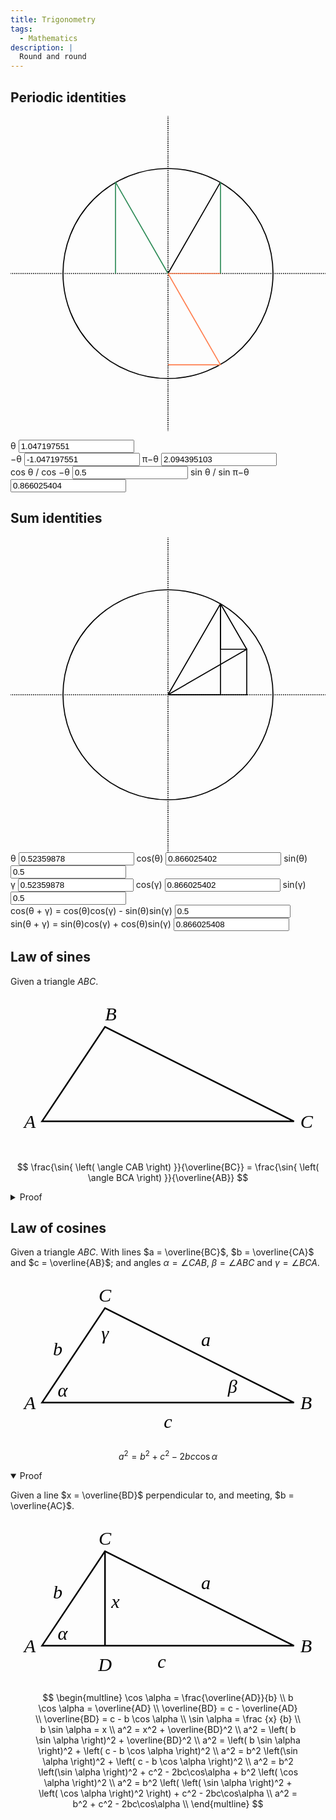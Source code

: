 ```yaml
---
title: Trigonometry
tags:
  - Mathematics
description: |
  Round and round
---
```


<script id="utils">
  const round = (n, p = 1000000000) =>
    Math.round(n * p) / p

  const onReady = (main) => {
    if (document.readyState === "loading") {
      document.addEventListener("DOMContentLoaded", main);
    } else {
      main();
    }
  }
</script>

## Periodic identities

<svg viewBox="-150 -150 300 300" id="periodic-identities-unit-circle">
  <circle fill="none" stroke="black" stroke-width="1" r="100" cx="0" cy="0" />
  <line
    x1="0" y1="-50%"
    x2="0" y2="50%"
    stroke="black"
    stroke-width="1"
    stroke-dasharray="1,1"
    stroke-dashoffset="0.5"
  />
  <line
    x1="-50%" y1="0"
    x2="50%" y2="0"
    stroke="black"
    stroke-width="1"
    stroke-dasharray="1,1"
    stroke-dashoffset="0.5"
  />
  <line
    data-target="theta"
    stroke="black"
    stroke-width="1"
    x1="0"
    y1="0"
    x2="50"
    y2="-87"
  />
  <line
    data-target="cosine"
    stroke="coral"
    stroke-width="1"
    x1="0"
    y1="0"
    x2="50"
    y2="0"
  />
  <line
    data-target="-theta"
    stroke="coral"
    stroke-width="1"
    x1="0"
    y1="0"
    x2="50"
    y2="87"
  />
  <line
    data-target="-theta_cosine"
    stroke="coral"
    stroke-width="1"
    x1="0"
    y1="87"
    x2="50"
    y2="87"
  />
  <line
    data-target="sine"
    stroke="seagreen"
    stroke-width="1"
    x1="50"
    y1="0"
    x2="50"
    y2="-87"
  />
  <line
    data-target="pi-theta"
    stroke="seagreen"
    stroke-width="1"
    x1="0"
    y1="0"
    x2="-50"
    y2="-87"
  />
  <line
    data-target="pi-theta_sine"
    stroke="seagreen"
    stroke-width="1"
    x1="-50"
    y1="0"
    x2="-50"
    y2="-87"
  />
</svg>

<canvas
  id="periodic-identities-graph"
  width="200"
  height="60"
  class="w-full">
</canvas>

<label class="founders-grotesk block w-full">
  &theta;
  <input
    class="p-2 rounded-lg ba b--gray w-full"
    name="theta"
    type="number"
    step="0.017453293"
    value="1.047197551"
  />
</label>

<div class="founders-grotesk flex gap-3">
  <label>
    &minus;&theta;
    <input
      class="p-2 rounded-lg ba b--gray w-full bg-light-gray"
      name="-theta"
      value="-1.047197551"
      readonly="readonly"
    />
  </label>
  <label>
    &pi;&minus;&theta;
    <input
      class="p-2 rounded-lg ba b--gray w-full bg-light-gray"
      name="pi-theta"
      value="2.094395103"
      readonly="readonly"
    />
  </label>
</div>

<div class="founders-grotesk flex gap-3">
  <label>
    cos &theta; / cos &minus;&theta;
    <input
      class="p-2 rounded-lg ba b--gray w-full"
      name="cosine_theta"
      value="0.5"
      type="number"
      step="0.01"
    />
  </label>
  <label>
    sin &theta; / sin &pi;&minus;&theta;
    <input
      class="p-2 rounded-lg ba b--gray w-full"
      name="sine_theta"
      value="0.866025404"
      type="number"
      step="0.01"
    />
  </label>
</div>

<script type="module">
  const point = (theta) =>
    [
      round(Math.cos(theta)),
      round(Math.sin(theta)),
    ];

  const maintainResolution = (canvas)  => {
    const dpr = window.devicePixelRatio || 1;
    const rect = canvas.getBoundingClientRect();
    canvas.width = rect.width * dpr;
    canvas.height = rect.height * dpr;
  };

  const drawWave = (f) => (ctx, {
    start,
    end,
    scale,
    x: xOffset,
    y: yOffset,
    lineWidth,
    strokeStyle,
  }) => {
    ctx.lineWidth = lineWidth;
    ctx.strokeStyle = strokeStyle;
    ctx.beginPath();
    ctx.moveTo(xOffset, yOffset);
    for (let x = start; x < end; x++) {
      ctx.lineTo(x + xOffset, scale * f(x * (1/scale)) + yOffset);
    }
    ctx.stroke();
  }

  const drawSineWave = drawWave(Math.sin);
  const drawCosineWave = drawWave(Math.cos);

  onReady(() => {
    const svg = document.getElementById("periodic-identities-unit-circle");
    const thetaLine = svg.querySelector("[data-target=theta]");
    const cosineLine = svg.querySelector("[data-target=cosine]");
    const sineLine = svg.querySelector("[data-target=sine]");
    const lineNegTheta = svg.querySelector("[data-target=-theta]");
    const lineNegThetaCosine = svg.querySelector("[data-target=-theta_cosine]");
    const linePiMinusTheta = svg.querySelector("[data-target=pi-theta]");
    const linePiMinusThetaSine = svg.querySelector("[data-target=pi-theta_sine]");

    const thetaInput = document.querySelector("[name=theta]");
    const cosineInput = document.querySelector("[name=cosine_theta]");
    const sineInput = document.querySelector("[name=sine_theta]");
    const negThetaInput = document.querySelector("[name=-theta]");
    const piMinusThetaInput = document.querySelector("[name=pi-theta]");

    const updateUnitCircle = (theta) => {
      const [x, y] = point(theta);

      cosineInput.value = x;
      sineInput.value = y;
      negThetaInput.value = round(-1 * theta);
      piMinusThetaInput.value = round(Math.PI - theta);

      thetaLine.setAttribute("x2", x * 100);
      thetaLine.setAttribute("y2", y * -100);

      cosineLine.setAttribute("x2", x * 100);

      sineLine.setAttribute("x1", x * 100);
      sineLine.setAttribute("x2", x * 100);
      sineLine.setAttribute("y2", y * -100);

      lineNegTheta.setAttribute("x2", x * 100);
      lineNegTheta.setAttribute("y2", y * 100);

      lineNegThetaCosine.setAttribute("x1", 0);
      lineNegThetaCosine.setAttribute("y1", y * 100);
      lineNegThetaCosine.setAttribute("x2", x * 100);
      lineNegThetaCosine.setAttribute("y2", y * 100);

      linePiMinusTheta.setAttribute("x2", x * -100);
      linePiMinusTheta.setAttribute("y2", y * -100);

      linePiMinusThetaSine.setAttribute("x1", x * -100);
      linePiMinusThetaSine.setAttribute("y1", 0);
      linePiMinusThetaSine.setAttribute("x2", x * -100);
      linePiMinusThetaSine.setAttribute("y2", y * -100);
    }

    const canvas = document.getElementById("periodic-identities-graph");
    maintainResolution(canvas);

    const updateGraph = (theta) => {
      const height = canvas.height;
      const width = canvas.width;
      const scale = height / 4;
      const lineWidth = 3;
      const zero = Math.PI;

      const ctx = canvas.getContext("2d");

      ctx.clearRect(0, 0, canvas.width, canvas.height);

      ctx.lineWidth = lineWidth;
      ctx.strokeStyle = "black";

      ctx.beginPath();
      ctx.setLineDash([lineWidth, lineWidth]);
      ctx.moveTo(zero * scale, 0);
      ctx.lineTo(zero * scale, height);
      ctx.stroke();
      ctx.setLineDash([]);

      ctx.beginPath();
      ctx.setLineDash([lineWidth, lineWidth]);
      ctx.moveTo(0, height / 2);
      ctx.lineTo(width, height / 2);
      ctx.stroke();
      ctx.setLineDash([]);

      ctx.beginPath();
      ctx.moveTo((theta + zero) * scale, 0);
      ctx.lineTo((theta + zero) * scale, height);
      ctx.stroke();

      drawSineWave(ctx, {
        start: -(zero * scale),
        end: width,
        scale,
        x: 0,
        y: height / 2,
        lineWidth,
        strokeStyle: "seagreen",
      });
      drawCosineWave(ctx, {
        start: -(zero * scale),
        end: width,
        scale,
        x: 0,
        y: height / 2,
        lineWidth,
        strokeStyle: "coral",
      });
    };

    const initialTheta = parseFloat(thetaInput.value);

    updateUnitCircle(initialTheta);
    updateGraph(initialTheta);

    thetaInput.addEventListener("change", () => {
      const theta = parseFloat(thetaInput.value);

      updateUnitCircle(theta);
      updateGraph(theta);
    });

    cosineInput.addEventListener("change", () => {
      const cosine = parseFloat(cosineInput.value);
      const theta = round(Math.acos(cosine));

      thetaInput.value = theta;

      updateUnitCircle(theta);
      updateGraph(theta);
    });

    sineInput.addEventListener("change", () => {
      const sine = parseFloat(sineInput.value);
      const theta = round(Math.asin(sine));

      thetaInput.value = theta;

      updateUnitCircle(theta);
      updateGraph(theta);
    });

    const resizeObserver = new ResizeObserver(() => {
      requestAnimationFrame(() => {
        maintainResolution(canvas);
        const theta = parseFloat(thetaInput.value);
        updateGraph(theta);
      });
    });
    resizeObserver.observe(canvas);
  });
</script>

## Sum identities

<svg viewBox="-150 -150 300 300" id="angle-sum-identities">
  <circle fill="none" stroke="black" stroke-width="1" r="100" cx="0" cy="0"></circle>
  <line x1="0" y1="-50%" x2="0" y2="50%" stroke="black" stroke-width="1" stroke-dasharray="1, 1" stroke-dashoffset="0.5"></line>
  <line x1="-50%" y1="0" x2="50%" y2="0" stroke="black" stroke-width="1" stroke-dasharray="1,1" stroke-dashoffset="0.5"></line>
  <line data-target="AB" stroke="black" stroke-width="1" stroke-linecap="round" x1="0" y1="0" x2="74.99999969092616" y2="0"></line>
  <line data-target="AC" stroke="black" stroke-width="1" stroke-linecap="round" x1="0" y1="0" x2="74.99999969092616" y2="-43.301270446410165"></line>
  <line data-target="AD" stroke="black" stroke-width="1" stroke-linecap="round" x1="0" y1="0" x2="49.9999992" y2="-86.6025408"></line>
  <line data-target="AF" stroke="black" stroke-width="1" stroke-linecap="round" x1="0" y1="0" x2="49.9999992" y2="0"></line>
  <line data-target="BC" stroke="black" stroke-width="1" stroke-linecap="round" x1="74.99999969092616" y1="0" x2="74.99999969092616" y2="-43.301270446410165"></line>
  <line data-target="CD" stroke="black" stroke-width="1" stroke-linecap="round" x1="74.99999969092616" y1="-43.301270446410165" x2="49.9999992" y2="-86.6025408"></line>
  <line data-target="CE" stroke="black" stroke-width="1" stroke-linecap="round" x1="74.99999969092616" y1="-43.301270446410165" x2="49.999999290926155" y2="-43.301270446410165"></line>
  <line data-target="DE" stroke="black" stroke-width="1" stroke-linecap="round" x1="49.9999992" y1="-86.6025408" x2="49.9999992" y2="-43.30127035358984"></line>
  <line data-target="DF" stroke="black" stroke-width="1" stroke-linecap="round" x1="49.9999992" y1="0" x2="49.9999992" y2="-86.6025408"></line>
</svg>

<div class="founders-grotesk flex gap-3">
  <div class="space-y-6">
    <label>
      &theta;
      <input
        class="p-2 rounded-lg ba b--gray w-full"
        name="angle-sum-identities[theta]"
        type="number"
        step="0.017453293"
        value="0.52359878"
      />
    </label>
    <label>
      cos(&theta;)
      <input
        class="p-2 rounded-lg ba b--gray w-full bg-light-gray"
        name="angle-sum-identities[cos_theta]"
        value="0.866025402"
        readonly="readonly"
      />
    </label>
    <label>
      sin(&theta;)
      <input
        class="p-2 rounded-lg ba b--gray w-full bg-light-gray"
        name="angle-sum-identities[sin_theta]"
        value="0.5"
        readonly="readonly"
      />
    </label>
  </div>

  <div class="space-y-6">
    <label>
      &gamma;
      <input
        class="p-2 rounded-lg ba b--gray w-full"
        name="angle-sum-identities[gamma]"
        type="number"
        step="0.017453293"
        value="0.52359878"
      />
    </label>
    <label>
      cos(&gamma;)
      <input
        class="p-2 rounded-lg ba b--gray w-full bg-light-gray"
        name="angle-sum-identities[cos_gamma]"
        value="0.866025402"
        readonly="readonly"
      />
    </label>
    <label>
      sin(&gamma;)
      <input
        class="p-2 rounded-lg ba b--gray w-full bg-light-gray"
        name="angle-sum-identities[sin_gamma]"
        value="0.5"
        readonly="readonly"
      />
    </label>
  </div>
</div>

<div class="founders-grotesk flex gap-3">
  <label>
    cos(&theta; + &gamma;) = cos(&theta;)cos(&gamma;) - sin(&theta;)sin(&gamma;)
    <input
      class="p-2 rounded-lg ba b--gray w-full bg-light-gray"
      name="angle-sum-identities[cos_sum]"
      value="0.5"
      readonly="readonly"
    />
  </label>
</div>

<div class="founders-grotesk flex gap-3">
  <label>
    sin(&theta; + &gamma;) = sin(&theta;)cos(&gamma;) + cos(&theta;)sin(&gamma;)
    <input
      class="p-2 rounded-lg ba b--gray w-full bg-light-gray"
      name="angle-sum-identities[sin_sum]"
      value="0.866025408"
      readonly="readonly"
    />
  </label>
</div>

<script type="module">
  onReady(() => {
    const svg = document.getElementById("angle-sum-identities");
    const abLine = svg.querySelector("[data-target=AB]");
    const acLine = svg.querySelector("[data-target=AC]");
    const adLine = svg.querySelector("[data-target=AD]");
    const afLine = svg.querySelector("[data-target=AF]");
    const bcLine = svg.querySelector("[data-target=BC]");
    const cdLine = svg.querySelector("[data-target=CD]");
    const ceLine = svg.querySelector("[data-target=CE]");
    const deLine = svg.querySelector("[data-target=DE]");
    const dfLine = svg.querySelector("[data-target=DF]");

    const thetaInput = document.querySelector("[name='angle-sum-identities[theta]']");
    const cosThetaInput = document.querySelector("[name='angle-sum-identities[cos_theta]']");
    const sinThetaInput = document.querySelector("[name='angle-sum-identities[sin_theta]']");

    const gammaInput = document.querySelector("[name='angle-sum-identities[gamma]']");
    const cosGammaInput = document.querySelector("[name='angle-sum-identities[cos_gamma]']");
    const sinGammaInput = document.querySelector("[name='angle-sum-identities[sin_gamma]']");

    const cosSumInput = document.querySelector("[name='angle-sum-identities[cos_sum]']");
    const sinSumInput = document.querySelector("[name='angle-sum-identities[sin_sum]']");

    const update = (theta, gamma) => {
      const sum = theta + gamma;
      const cos_sum = round(Math.cos(sum));
      const sin_sum = round(Math.sin(sum));

      cosSumInput.value = cos_sum;
      sinSumInput.value = sin_sum;

      const cos_theta = round(Math.cos(theta));
      const cos_gamma = round(Math.cos(gamma));
      const sin_theta = round(Math.sin(theta));
      const sin_gamma = round(Math.sin(gamma));

      cosThetaInput.value = cos_theta;
      cosGammaInput.value = cos_gamma;
      sinThetaInput.value = sin_theta;
      sinGammaInput.value = sin_gamma;

      const ab = cos_theta * cos_gamma;
      abLine.setAttribute("x2", ab * 100);
      abLine.setAttribute("y2", 0);

      const af = cos_sum;
      afLine.setAttribute("x2", af * 100);
      afLine.setAttribute("y2", 0);

      const bc = cos_theta * sin_gamma;
      bcLine.setAttribute("x1", ab * 100);
      bcLine.setAttribute("y1", 0);
      bcLine.setAttribute("x2", ab * 100);
      bcLine.setAttribute("y2", bc * -100);

      acLine.setAttribute("x2", ab * 100);
      acLine.setAttribute("y2", bc * -100);

      adLine.setAttribute("x2", cos_sum * 100);
      adLine.setAttribute("y2", sin_sum * -100);

      dfLine.setAttribute("x1", cos_sum * 100);
      dfLine.setAttribute("y1", 0);
      dfLine.setAttribute("x2", cos_sum * 100);
      dfLine.setAttribute("y2", sin_sum * -100);

      cdLine.setAttribute("x1", ab * 100);
      cdLine.setAttribute("y1", bc * -100);
      cdLine.setAttribute("x2", cos_sum * 100);
      cdLine.setAttribute("y2", sin_sum * -100);

      const ce = sin_theta * sin_gamma;
      ceLine.setAttribute("x1", ab * 100);
      ceLine.setAttribute("y1", bc * -100);
      ceLine.setAttribute("x2", (ab - ce) * 100);
      ceLine.setAttribute("y2", bc * -100);

      const de = sin_theta * cos_gamma;
      deLine.setAttribute("x1", cos_sum * 100);
      deLine.setAttribute("y1", sin_sum * -100);
      deLine.setAttribute("x2", af * 100);
      deLine.setAttribute("y2", (sin_sum - de) * -100);
    }

    const initialTheta = parseFloat(thetaInput.value);
    const initialGamma = parseFloat(gammaInput.value);

    update(initialTheta, initialGamma);

    thetaInput.addEventListener("change", () => {
      const theta = parseFloat(thetaInput.value);
      const gamma = parseFloat(gammaInput.value);

      update(theta, gamma);
    });
    gammaInput.addEventListener("change", () => {
      const theta = parseFloat(thetaInput.value);
      const gamma = parseFloat(gammaInput.value);

      update(theta, gamma);
    });
  });
</script>

## Law of sines

Given a triangle $ABC$.

<svg viewBox="0 0 100 50">
  <style>
    text { font: italic 8px serif; }
  </style>
  <polygon
    fill="none"
    stroke="black"
    stroke-width="0.5"
    points="
      10,40
      30,10
      90,40
    "
  />
  <text x="8" y="42" text-anchor="end">A</text>
  <text x="30" y="8">B</text>
  <text x="92" y="42">C</text>
</svg>

$$
\frac{\sin{ \left( \angle CAB \right) }}{\overline{BC}}
  = \frac{\sin{ \left( \angle BCA \right) }}{\overline{AB}}
$$

<details>
  <summary>
    Proof
  </summary>

  <div class="p-4 rounded-lg ba b--light-gray markdown">

  Given a line $\overline{BD}$ perpendicular to, and meeting, $\overline{AC}$.

  <svg viewBox="0 0 100 50">
    <style>
      text { font: italic 8px serif; }
    </style>
    <polygon
      fill="none"
      stroke="black"
      stroke-width="0.5"
      points="
        10,40
        30,10
        90,40
      "
    />
    <text x="8" y="42" text-anchor="end">A</text>
    <text x="30" y="8">B</text>
    <text x="92" y="42">C</text>
    <line x1="30" y1="10" x2="30" y2="40" fill="none" stroke="black" stroke-width="0.5" />
    <text x="32" y="38">D</text>
  </svg>

  $$
  \begin{multline}
  \sin{ \left( \angle CAB \right) } = \frac{\overline{BD}}{\overline{AB}} \\
  \left( \overline{AB} \right) \left( \sin{ \left( \angle CAB \right) } \right) = \overline{BD} \\
  \sin{ \left( \angle BCA \right) } = \frac{\overline{BD}}{\overline{BC}} \\
  \left( \overline{BC} \right) \left( \sin{ \left( \angle BCA \right) } \right) = \overline{BD} \\
  \left( \overline{AB} \right) \left( \sin{ \left( \angle CAB \right) } \right)
    = \left( \overline{BC} \right) \left( \sin{ \left( \angle BCA \right) } \right) \\
  \sin{ \left( \angle CAB \right) }
    = \frac
      {\left( \overline{BC} \right) \left( \sin{ \left( \angle BCA \right) } \right)}
      {\overline{AB}} \\
  \frac
    {\sin{ \left( \angle CAB \right) }}
    {\overline{BC}}
    = \frac
      {\sin{ \left( \angle BCA \right) }}
      {\overline{AB}}
  \end{multline}
  $$

  </div>
</details>

## Law of cosines

Given a triangle $ABC$. With lines $a = \overline{BC}$, $b = \overline{CA}$ and $c = \overline{AB}$; and angles $\alpha = \angle CAB$, $\beta = \angle ABC$ and $\gamma = \angle BCA$.

<svg viewBox="0 0 100 52">
  <style>
    text { font: italic 6px serif; }
  </style>
  <polygon
    fill="none"
    stroke="black"
    stroke-width="0.5"
    points="
      10,40
      30,10
      90,40
    "
  />
  <text x="8" y="42" text-anchor="end">A</text>
  <text x="15" y="38" text-anchor="start">&alpha;</text>
  <text x="62" y="22" text-anchor="middle">a</text>
  <text x="30" y="8" text-anchor="middle">C</text>
  <text x="30" y="20" text-anchor="middle">&gamma;</text>
  <text x="50" y="48" text-anchor="middle">c</text>
  <text x="92" y="42">B</text>
  <text x="72" y="37" text-anchor="end">&beta;</text>
  <text x="15" y="25" text-anchor="middle">b</text>
</svg>

$$
a^2 = b^2 + c^2 - 2bc\cos\alpha
$$

<details open="open">
  <summary>
    Proof
  </summary>

  <div class="p-4 rounded-lg ba b--light-gray markdown">

  Given a line $x = \overline{BD}$ perpendicular to, and meeting, $b = \overline{AC}$.

  <svg viewBox="0 0 100 52">
    <style>
      text { font: italic 6px serif; }
    </style>
    <polygon
      fill="none"
      stroke="black"
      stroke-width="0.5"
      points="
        10,40
        30,10
        90,40
      "
    />
    <text x="8" y="42" text-anchor="end">A</text>
    <text x="15" y="38" text-anchor="start">&alpha;</text>
    <text x="62" y="22" text-anchor="middle">a</text>
    <text x="30" y="8" text-anchor="middle">C</text>
    <text x="48" y="47" text-anchor="middle">c</text>
    <text x="92" y="42">B</text>
    <text x="15" y="25" text-anchor="middle">b</text>
    <line x1="30" y1="10" x2="30" y2="40" fill="none" stroke="black" stroke-width="0.5" />
    <text x="30" y="48"  text-anchor="middle">D</text>
    <text x="32" y="28" text-anchor="start">x</text>
  </svg>

  <figure class="wide">

  $$
  \begin{multline}
  \cos \alpha = \frac{\overline{AD}}{b} \\
  b \cos \alpha = \overline{AD} \\
  \overline{BD} = c - \overline{AD} \\
  \overline{BD} = c - b \cos \alpha \\
  \sin \alpha = \frac
    {x}
    {b} \\
  b \sin \alpha = x \\
  a^2 = x^2 + \overline{BD}^2 \\
  a^2
    = \left( b \sin \alpha \right)^2 +
      \overline{BD}^2 \\
  a^2
    = \left( b \sin \alpha \right)^2 +
      \left( c - b \cos \alpha \right)^2 \\
  a^2
    = b^2 \left(\sin \alpha \right)^2 +
      \left( c - b \cos \alpha \right)^2 \\
  a^2
    = b^2 \left(\sin \alpha \right)^2 +
      c^2 - 2bc\cos\alpha + b^2 \left( \cos \alpha \right)^2 \\
  a^2
    = b^2
        \left(
          \left( \sin \alpha \right)^2 +
          \left( \cos \alpha \right)^2
        \right) +
      c^2 -
      2bc\cos\alpha \\
  a^2 = b^2 + c^2 - 2bc\cos\alpha \\
  \end{multline}
  $$

  </figure>
  </div>
</details>
